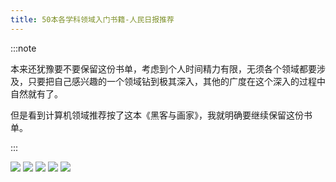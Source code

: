 ```yaml
---
title: 50本各学科领域入门书籍-人民日报推荐
---
```



:::note

本来还犹豫要不要保留这份书单，考虑到个人时间精力有限，无须各个领域都要涉及，只要把自己感兴趣的一个领域钻到极其深入，其他的广度在这个深入的过程中自然就有了。

但是看到计算机领域推荐按了这本《黑客与画家》，我就明确要继续保留这份书单。

:::

![](https://img.arctee.cn/picgo/50rumenbooks01.png)
![](https://img.arctee.cn/picgo/50rumenbooks02.png)
![](https://img.arctee.cn/picgo/50rumenbooks03.png)
![](https://img.arctee.cn/picgo/50rumenbooks04.png)
![](https://img.arctee.cn/picgo/50rumenbooks05.png)